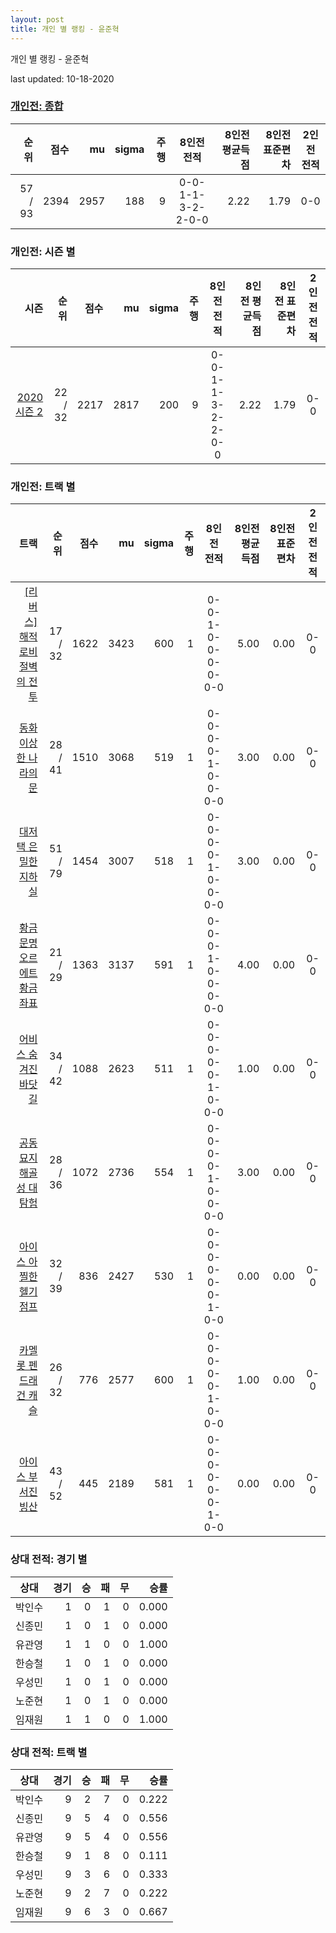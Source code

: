 ```yaml
---
layout: post
title: 개인 별 랭킹 - 윤준혁
---
```



개인 별 랭킹 - 윤준혁


last updated: 10-18-2020

### [개인전: 종합](../singles-full)

| 순위 | 점수 | mu | sigma | 주행 | 8인전 전적 | 8인전 평균득점 | 8인전 표준편차 | 2인전 전적 |
|---:|---:|---:|---:|---:|:---:|---:|---:|:---:|
| 57 / 93 | 2394 | 2957 | 188 | 9 | 0-0-1-1-3-2-2-0-0 | 2.22 | 1.79 | 0-0 |

### 개인전: 시즌 별

| 시즌 | 순위 | 점수 | mu | sigma | 주행 | 8인전 전적 | 8인전 평균득점 | 8인전 표준편차 | 2인전 전적 |
|---:|---:|---:|---:|---:|---:|:---:|---:|---:|:---:|
| [2020 시즌 2](../singles-s2020_2) | 22 / 32 | 2217 | 2817 | 200 | 9 |  0-0-1-1-3-2-2-0-0 | 2.22 | 1.79 | 0-0 |

### 개인전: 트랙 별

| 트랙 | 순위 | 점수 | mu | sigma | 주행 | 8인전 전적 | 8인전 평균득점 | 8인전 표준편차 | 2인전 전적 |
|---:|---:|---:|---:|---:|---:|:---:|---:|---:|:---:|
| [[리버스] 해적 로비 절벽의 전투](../rlobby) | 17 / 32 | 1622 | 3423 | 600 | 1 | 0-0-1-0-0-0-0-0-0 | 5.00 | 0.00 | 0-0 |
| [동화 이상한 나라의 문](../gate) | 28 / 41 | 1510 | 3068 | 519 | 1 | 0-0-0-0-1-0-0-0-0 | 3.00 | 0.00 | 0-0 |
| [대저택 은밀한 지하실](../jeotaek) | 51 / 79 | 1454 | 3007 | 518 | 1 | 0-0-0-0-1-0-0-0-0 | 3.00 | 0.00 | 0-0 |
| [황금문명 오르에트 황금 좌표](../coordinate) | 21 / 29 | 1363 | 3137 | 591 | 1 | 0-0-0-1-0-0-0-0-0 | 4.00 | 0.00 | 0-0 |
| [어비스 숨겨진 바닷길](../hiddenoceanroad) | 34 / 42 | 1088 | 2623 | 511 | 1 | 0-0-0-0-0-1-0-0-0 | 1.00 | 0.00 | 0-0 |
| [공동묘지 해골성 대탐험](../skullcastle) | 28 / 36 | 1072 | 2736 | 554 | 1 | 0-0-0-0-1-0-0-0-0 | 3.00 | 0.00 | 0-0 |
| [아이스 아찔한 헬기 점프](../heli) | 32 / 39 | 836 | 2427 | 530 | 1 | 0-0-0-0-0-0-1-0-0 | 0.00 | 0.00 | 0-0 |
| [카멜롯 펜드래건 캐슬](../pendragon) | 26 / 32 | 776 | 2577 | 600 | 1 | 0-0-0-0-0-1-0-0-0 | 1.00 | 0.00 | 0-0 |
| [아이스 부서진 빙산](../boobing) | 43 / 52 | 445 | 2189 | 581 | 1 | 0-0-0-0-0-0-1-0-0 | 0.00 | 0.00 | 0-0 |

### 상대 전적: 경기 별

| 상대 | 경기 | 승 | 패 | 무 | 승률 |
|:---:|---:|---:|---:|---:|---:|
| 박인수 | 1 | 0 | 1 | 0 | 0.000 |
| 신종민 | 1 | 0 | 1 | 0 | 0.000 |
| 유관영 | 1 | 1 | 0 | 0 | 1.000 |
| 한승철 | 1 | 0 | 1 | 0 | 0.000 |
| 우성민 | 1 | 0 | 1 | 0 | 0.000 |
| 노준현 | 1 | 0 | 1 | 0 | 0.000 |
| 임재원 | 1 | 1 | 0 | 0 | 1.000 |

### 상대 전적: 트랙 별

| 상대 | 경기 | 승 | 패 | 무 | 승률 |
|:---:|---:|---:|---:|---:|---:|
| 박인수 | 9 | 2 | 7 | 0 | 0.222 |
| 신종민 | 9 | 5 | 4 | 0 | 0.556 |
| 유관영 | 9 | 5 | 4 | 0 | 0.556 |
| 한승철 | 9 | 1 | 8 | 0 | 0.111 |
| 우성민 | 9 | 3 | 6 | 0 | 0.333 |
| 노준현 | 9 | 2 | 7 | 0 | 0.222 |
| 임재원 | 9 | 6 | 3 | 0 | 0.667 |
